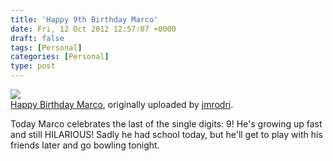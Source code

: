 ```yaml
---
title: 'Happy 9th Birthday Marco'
date: Fri, 12 Oct 2012 12:57:07 +0000
draft: false
tags: [Personal]
categories: [Personal]
type: post
---
```


[![](http://farm9.staticflickr.com/8472/8079669576_316ee58481.jpg)](http://www.flickr.com/photos/jmrodri/8079669576/ "photo sharing")  
[Happy Birthday Marco](http://www.flickr.com/photos/jmrodri/8079669576/), originally uploaded by [jmrodri](http://www.flickr.com/photos/jmrodri/).

Today Marco celebrates the last of the single digits: 9! He's growing up fast and still HILARIOUS! Sadly he had school today, but he'll get to play with his friends later and go bowling tonight.